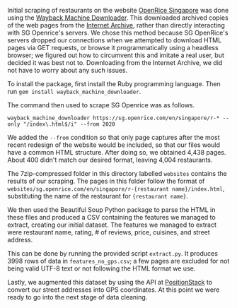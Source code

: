 Initial scraping of restaurants on the website [OpenRice Singapore](https://sg.openrice.com) was done using the [Wayback Machine Downloader](https://github.com/hartator/wayback-machine-downloader). This downloaded archived copies of the web pages from the [Internet Archive](https://archive.org), rather than directly interacting with SG Openrice's servers. We chose this method because SG OpenRice's servers dropped our connections when we attempted to download HTML pages via GET requests, or browse it programmatically using a headless browser; we figured out how to circumvent this and imitate a real user, but decided it was best not to. Downloading from the Internet Archive, we did not have to worry about any such issues.

To install the package, first install the Ruby programming language. Then run `gem install wayback_machine_downloader`.

The command then used to scrape SG Openrice was as follows.

`wayback_machine_downloader https://sg.openrice.com/en/singapore/r-* --only "/index\.html$/i" --from 2020`

We added the `--from` condition so that only page captures after the most recent redesign of the website would be included, so that our files would have a common HTML structure. After doing so, we obtained 4,438 pages. About 400 didn't match our desired format, leaving 4,004 restaurants. 

The 7zip-compressed folder in this directory labelled `websites` contains the results of our scraping. The pages in this folder follow the format of `websites/sg.openrice.com/en/singapore/r-{restaurant name}/index.html`, substituting the name of the restaurant for `{restaurant name}`.

We then used the Beautiful Soup Python package to parse the HTML in these files and produced a CSV containing the features we managed to extract, creating our initial dataset. The features we managed to extract were restaurant name, rating, # of reviews, price, cuisines, and street address.

This can be done by running the provided script `extract.py`. It produces 3998 rows of data in `features_no_gps.csv`; a few pages are excluded for not being valid UTF-8 text or not following the HTML format we use.

Lastly, we augmented this dataset by using the API at [PositionStack](https://positionstack.com/) to convert our street addresses into GPS coordinates. At this point we were ready to go into the next stage of data cleaning.